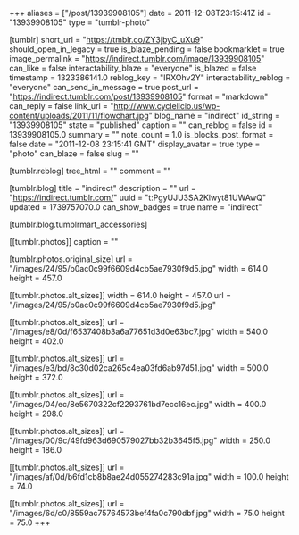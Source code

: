 +++
aliases = ["/post/13939908105"]
date = 2011-12-08T23:15:41Z
id = "13939908105"
type = "tumblr-photo"

[tumblr]
short_url = "https://tmblr.co/ZY3jbyC_uXu9"
should_open_in_legacy = true
is_blaze_pending = false
bookmarklet = true
image_permalink = "https://indirect.tumblr.com/image/13939908105"
can_like = false
interactability_blaze = "everyone"
is_blazed = false
timestamp = 1323386141.0
reblog_key = "IRXOhv2Y"
interactability_reblog = "everyone"
can_send_in_message = true
post_url = "https://indirect.tumblr.com/post/13939908105"
format = "markdown"
can_reply = false
link_url = "http://www.cyclelicio.us/wp-content/uploads/2011/11/flowchart.jpg"
blog_name = "indirect"
id_string = "13939908105"
state = "published"
caption = ""
can_reblog = false
id = 13939908105.0
summary = ""
note_count = 1.0
is_blocks_post_format = false
date = "2011-12-08 23:15:41 GMT"
display_avatar = true
type = "photo"
can_blaze = false
slug = ""

[tumblr.reblog]
tree_html = ""
comment = ""

[tumblr.blog]
title = "indirect"
description = ""
url = "https://indirect.tumblr.com/"
uuid = "t:PgyUJU3SA2Klwyt81UWAwQ"
updated = 1739757070.0
can_show_badges = true
name = "indirect"

[tumblr.blog.tumblrmart_accessories]

[[tumblr.photos]]
caption = ""

[tumblr.photos.original_size]
url = "/images/24/95/b0ac0c99f6609d4cb5ae7930f9d5.jpg"
width = 614.0
height = 457.0

[[tumblr.photos.alt_sizes]]
width = 614.0
height = 457.0
url = "/images/24/95/b0ac0c99f6609d4cb5ae7930f9d5.jpg"

[[tumblr.photos.alt_sizes]]
url = "/images/e8/0d/f6537408b3a6a77651d3d0e63bc7.jpg"
width = 540.0
height = 402.0

[[tumblr.photos.alt_sizes]]
url = "/images/e3/bd/8c30d02ca265c4ea03fd6ab97d51.jpg"
width = 500.0
height = 372.0

[[tumblr.photos.alt_sizes]]
url = "/images/04/ec/8e5670322cf2293761bd7ecc16ec.jpg"
width = 400.0
height = 298.0

[[tumblr.photos.alt_sizes]]
url = "/images/00/9c/49fd963d690579027bb32b3645f5.jpg"
width = 250.0
height = 186.0

[[tumblr.photos.alt_sizes]]
url = "/images/af/0d/b6fd1cb8b8ae24d055274283c91a.jpg"
width = 100.0
height = 74.0

[[tumblr.photos.alt_sizes]]
url = "/images/6d/c0/8559ac75764573bef4fa0c790dbf.jpg"
width = 75.0
height = 75.0
+++
